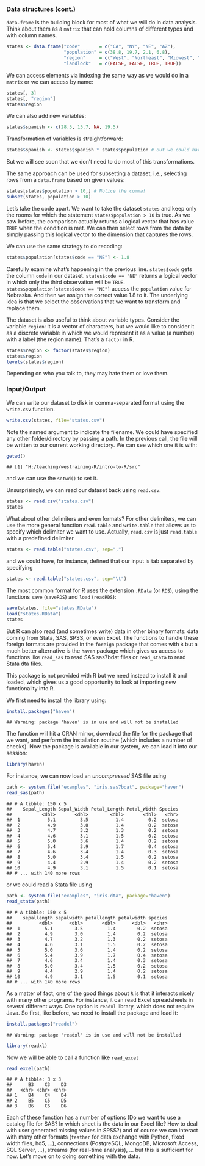 ### Data structures (cont.)

`data.frame` is the building block for most of what we will do in data
analysis. Think about them as a `matrix` that can hold columns of
different types and with column names.

``` r
states <- data.frame("code"       = c("CA", "NY", "NE", "AZ"), 
                     "population" = c(38.8, 19.7, 2.1, 6.8), 
                     "region"     = c("West", "Northeast", "Midwest", "West"), 
                     "landlock"   = c(FALSE, FALSE, TRUE, TRUE))
```

We can access elements via indexing the same way as we would do in a
`matrix` or we can access by name:

``` r
states[, 3] 
states[, "region"]
states$region
```

We can also add new variables:

``` r
states$spanish <- c(28.5, 15.7, NA, 19.5)
```

Transformation of variables is straightforward:

``` r
states$spanish <- states$spanish * states$population # But we could have used a new variable
```

But we will see soon that we don’t need to do most of this
transformations.

The same approach can be used for subsetting a dataset, i.e., selecting
rows from a `data.frame` based on given values:

``` r
states[states$population > 10,] # Notice the comma!
subset(states, population > 10)
```

Let’s take the code apart. We want to take the dataset `states` and keep
only the rooms for which the statement `states$population > 10` is true.
As we saw before, the comparison actually returns a logical vector that
has value `TRUE` when the condition is met. We can then select rows from
the data by simply passing this logical vector to the dimension that
captures the rows.

We can use the same strategy to do recoding:

``` r
states$population[states$code == "NE"] <- 1.8
```

Carefully examine what’s happening in the previous line. `states$code`
gets the column `code` in our dataset. `states$code == "NE"` returns a
logical vector in which only the third observation will be `TRUE`.
`states$population[states$code == "NE"]` access the `population` value
for Nebraska. And then we assign the correct value 1.8 to it. The
underlying idea is that we select the observations that we want to
transform and replace them.

The dataset is also useful to think about variable types. Consider the
variable `region`: it is a vector of characters, but we would like to
consider it as a discrete variable in which we would represent it as a
value (a number) with a label (the region name). That’s a `factor` in R.

``` r
states$region <- factor(states$region)
states$region
levels(states$region)
```

Depending on who you talk to, they may hate them or love them.

### Input/Output

We can write our dataset to disk in comma-separated format using the
`write.csv` function.

``` r
write.csv(states, file="states.csv")
```

Note the named argument to indicate the filename. We could have
specified any other folder/directory by passing a path. In the previous
call, the file will be written to our current working directory. We can
see which one it is with:

``` r
getwd()
```

    ## [1] "H:/teaching/westraining-R/intro-to-R/src"

and we can use the `setwd()` to set it.

Unsurprisingly, we can read our dataset back using `read.csv`.

``` r
states <- read.csv("states.csv")
states
```

What about other delimiters and even formats? For other delimiters, we
can use the more general function `read.table` and `write.table` that
allows us to specify which delimiter we want to use. Actually,
`read.csv` is just `read.table` with a predefined delimiter

``` r
states <- read.table("states.csv", sep=",")
```

and we could have, for instance, defined that our input is tab separated
by specifying

``` r
states <- read.table("states.csv", sep="\t")
```

The most common format for R uses the extension `.RData` (or `RDS`),
using the functions `save` (`saveRDS`) and `load` (`readRDS`):

``` r
save(states, file="states.RData")
load("states.RData")
states
```

But R can also read (and sometimes write) data in other binary formats:
data coming from Stata, SAS, SPSS, or even Excel. The functions to
handle these foreign formats are provided in the `foreign` package that
comes with `R` but a much better alternative is the `haven` package
which gives us access to functions like `read_sas` to read SAS sas7bdat
files or `read_stata` to read Stata dta files.

This package is not provided with R but we need instead to install it
and loaded, which gives us a good opportunity to look at importing new
functionality into R.

We first need to install the library using:

``` r
install.packages("haven")
```

    ## Warning: package 'haven' is in use and will not be installed

The function will hit a CRAN mirror, download the file for the package
that we want, and perform the installation routine (which includes a
number of checks). Now the package is available in our system, we can
load it into our session:

``` r
library(haven)
```

For instance, we can now load an *uncompressed* SAS file using

``` r
path <- system.file("examples", "iris.sas7bdat", package="haven")
read_sas(path)
```

    ## # A tibble: 150 x 5
    ##    Sepal_Length Sepal_Width Petal_Length Petal_Width Species
    ##           <dbl>       <dbl>        <dbl>       <dbl>   <chr>
    ##  1          5.1         3.5          1.4         0.2  setosa
    ##  2          4.9         3.0          1.4         0.2  setosa
    ##  3          4.7         3.2          1.3         0.2  setosa
    ##  4          4.6         3.1          1.5         0.2  setosa
    ##  5          5.0         3.6          1.4         0.2  setosa
    ##  6          5.4         3.9          1.7         0.4  setosa
    ##  7          4.6         3.4          1.4         0.3  setosa
    ##  8          5.0         3.4          1.5         0.2  setosa
    ##  9          4.4         2.9          1.4         0.2  setosa
    ## 10          4.9         3.1          1.5         0.1  setosa
    ## # ... with 140 more rows

or we could read a Stata file using

``` r
path <- system.file("examples", "iris.dta", package="haven")
read_stata(path)
```

    ## # A tibble: 150 x 5
    ##    sepallength sepalwidth petallength petalwidth species
    ##          <dbl>      <dbl>       <dbl>      <dbl>   <chr>
    ##  1         5.1        3.5         1.4        0.2  setosa
    ##  2         4.9        3.0         1.4        0.2  setosa
    ##  3         4.7        3.2         1.3        0.2  setosa
    ##  4         4.6        3.1         1.5        0.2  setosa
    ##  5         5.0        3.6         1.4        0.2  setosa
    ##  6         5.4        3.9         1.7        0.4  setosa
    ##  7         4.6        3.4         1.4        0.3  setosa
    ##  8         5.0        3.4         1.5        0.2  setosa
    ##  9         4.4        2.9         1.4        0.2  setosa
    ## 10         4.9        3.1         1.5        0.1  setosa
    ## # ... with 140 more rows

As a matter of fact, one of the good things about `R` is that it
interacts nicely with many other programs. For instance, it can read
Excel spreadsheets in several different ways. One option is `readxl`
library, which does not require Java. So first, like before, we need to
install the package and load it:

``` r
install.packages("readxl")
```

    ## Warning: package 'readxl' is in use and will not be installed

``` r
library(readxl)
```

Now we will be able to call a function like `read_excel`

``` r
read_excel(path)
```

    ## # A tibble: 3 x 3
    ##      B3    C3    D3
    ##   <chr> <chr> <chr>
    ## 1    B4    C4    D4
    ## 2    B5    C5    D5
    ## 3    B6    C6    D6

Each of these function has a number of options (Do we want to use a
catalog file for SAS? In which sheet is the data in our Excel file? How
to deal with user generated missing values in SPSS?) and of course we
can interact with many other formats (`feather` for data exchange with
Python, fixed width files, hd5, …), connections (PostgreSQL, MongoDB,
Microsoft Access, SQL Server, …), streams (for real-time analysis), …
but this is sufficient for now. Let’s move on to doing something with
the data.
